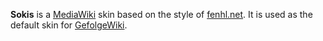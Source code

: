 **Sokis** is a [MediaWiki][] skin based on the style of [fenhl.net][]. It is used as the default skin for [GefolgeWiki][].

[GefolgeWiki]: http://w.fenhl.net/ (GefolgeWiki)
[MediaWiki]: http://www.mediawiki.org/wiki/MediaWiki (MediaWikiWiki)
[fenhl.net]: http://fenhl.net/ (fenhl.net)
